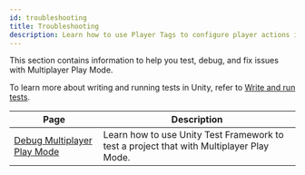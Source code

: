 ```yaml
---
id: troubleshooting
title: Troubleshooting
description: Learn how to use Player Tags to configure player actions in Multiplayer Play Mode.
---
```


This section contains information to help you test, debug, and fix issues with Multiplayer Play Mode.

To learn more about writing and running tests in Unity, refer to [Write and run tests](docs.unity3d.com/2023.3/Documentation/Manual/testing-editortestsrunner.html).

<!--
<div className="table-columns-plain" >
| Page | Description |
</div>
-->

|**Page** |**Description**|
|-|-|
|[Debug Multiplayer Play Mode](debug-mppm.md)| Learn how to use Unity Test Framework to test a project that with Multiplayer Play Mode. |

